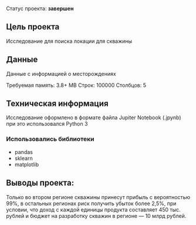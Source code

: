 Статус проекта: **завершен**

## Цель проекта
Исследование для поиска локации для скважины


## Данные

Данные с информацией о месторождениях

Требуемая память: 3.8+ MB
Строк: 100000
Столбцов: 5

## Техническая информация

Исследование оформлено в формате файла Jupiter Notebook (.jpynb)
при это использовался Python 3

### Использовались библиотеки
- pandas
- sklearn
- matplotlib

## Выводы проекта:
Только во втором регионе скважины принесут прибыль с вероятностью 99%, в остальных регионах риск получить убыток более 2,5%, при условии, что доход с каждой единицы продукта составляет 450 тыс. рублей и бюджет на разработку скважин в регионе — 10 млрд рублей.

